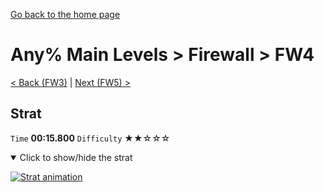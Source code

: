 [Go back to the home page](https://github.com/Doublevil/scbspeedrun)

# Any% Main Levels > Firewall > FW4

[< Back (FW3)](https://github.com/Doublevil/scbspeedrun/blob/main/levels/any_ml/FW/FW3.md) | [Next (FW5) >](https://github.com/Doublevil/scbspeedrun/blob/main/levels/any_ml/FW/FW5.md)

## Strat

`Time` **00:15.800** `Difficulty` ★★☆☆☆
<details open>
  <summary>Click to show/hide the strat</summary>

  [![Strat animation](https://github.com/Doublevil/scbspeedrun/blob/main/media/levels/FW/FW4_Strat.webp)](https://github.com/Doublevil/scbspeedrun/blob/main/media/levels/FW/FW4_Strat.mp4?raw=true)
</details>
